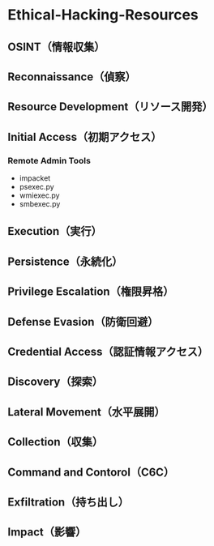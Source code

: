 # Ethical-Hacking-Resources

## OSINT（情報収集）

## Reconnaissance（偵察）

## Resource Development（リソース開発）

## Initial Access（初期アクセス）

### Remote Admin Tools

- impacket
- psexec.py
- wmiexec.py
- smbexec.py

## Execution（実行）

## Persistence（永続化）

## Privilege Escalation（権限昇格）

## Defense Evasion（防衛回避）

## Credential Access（認証情報アクセス）

## Discovery（探索）

## Lateral Movement（水平展開）

## Collection（収集）

## Command and Contorol（C6C）

## Exfiltration（持ち出し）

## Impact（影響）
